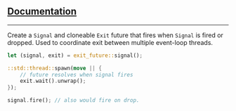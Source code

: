 ## [Documentation](https://docs.rs/exit-future)
----

Create a `Signal` and cloneable `Exit` future that fires when `Signal` is fired or dropped. Used to coordinate exit between multiple event-loop threads.

```rust
let (signal, exit) = exit_future::signal();

::std::thread::spawn(move || {
    // future resolves when signal fires
    exit.wait().unwrap();
});

signal.fire(); // also would fire on drop.
```